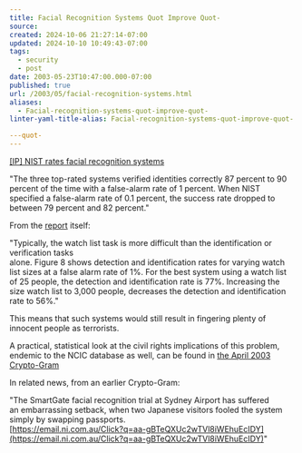 ```yaml
---
title: Facial Recognition Systems Quot Improve Quot-
source: 
created: 2024-10-06 21:27:14-07:00
updated: 2024-10-10 10:49:43-07:00
tags:
  - security
  - post
date: 2003-05-23T10:47:00.000-07:00
published: true
url: /2003/05/facial-recognition-systems.html
aliases:
  - Facial-recognition-systems-quot-improve-quot-
linter-yaml-title-alias: Facial-recognition-systems-quot-improve-quot-

---quot-
---
```



[\[IP\] NIST rates facial recognition systems](https://www.interesting-people.org/archives/interesting-people/200303/msg00269.html "[IP] NIST rates facial recognition systems")  
  
  
  
"The three top-rated systems verified identities correctly 87 percent to 90 percent of the time with a false-alarm rate of 1 percent. When NIST specified a false-alarm rate of 0.1 percent, the success rate dropped to between 79 percent and 82 percent."  
  
From the [report](https://www.frvt.org/FRVT2002/documents.htm) itself:  
  
"Typically, the watch list task is more difficult than the identification or verification tasks  
alone. Figure 8 shows detection and identification rates for varying watch list sizes at a false alarm rate of 1%. For the best system using a watch list of 25 people, the detection and identification rate is 77%. Increasing the size watch list to 3,000 people, decreases the detection and identification rate to 56%."  
  
This means that such systems would still result in fingering plenty of innocent people as terrorists.  
  
A practical, statistical look at the civil rights implications of this problem, endemic to the NCIC database as well, can be found in [the April 2003 Crypto-Gram](https://www.counterpane.com/crypto-gram-0304.html#7)  
  
In related news, from an earlier Crypto-Gram:  
  
"The SmartGate facial recognition trial at Sydney Airport has suffered  
an embarrassing setback, when two Japanese visitors fooled the system  
simply by swapping passports.  
[https://email.ni.com.au/Click?q=aa-gBTeQXUc2wTVl8iWEhuEcIDY](https://email.ni.com.au/Click?q=aa-gBTeQXUc2wTVl8iWEhuEcIDY)"